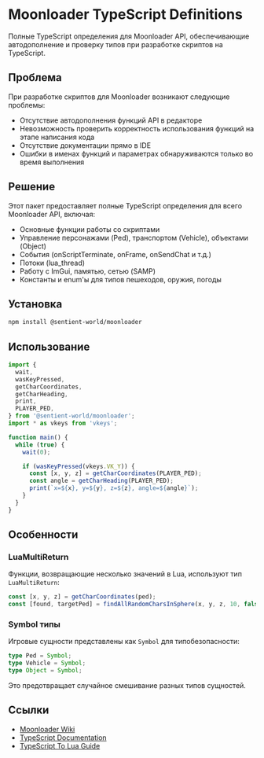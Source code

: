 # Moonloader TypeScript Definitions

Полные TypeScript определения для Moonloader API, обеспечивающие автодополнение и проверку типов при
разработке скриптов на TypeScript.

## Проблема

При разработке скриптов для Moonloader возникают следующие проблемы:

- Отсутствие автодополнения функций API в редакторе
- Невозможность проверить корректность использования функций на этапе написания кода
- Отсутствие документации прямо в IDE
- Ошибки в именах функций и параметрах обнаруживаются только во время выполнения

## Решение

Этот пакет предоставляет полные TypeScript определения для всего Moonloader API, включая:

- Основные функции работы со скриптами
- Управление персонажами (Ped), транспортом (Vehicle), объектами (Object)
- События (onScriptTerminate, onFrame, onSendChat и т.д.)
- Потоки (lua_thread)
- Работу с ImGui, памятью, сетью (SAMP)
- Константы и enum'ы для типов пешеходов, оружия, погоды

## Установка

```bash
npm install @sentient-world/moonloader
```

## Использование

```typescript
import {
  wait,
  wasKeyPressed,
  getCharCoordinates,
  getCharHeading,
  print,
  PLAYER_PED,
} from '@sentient-world/moonloader';
import * as vkeys from 'vkeys';

function main() {
  while (true) {
    wait(0);

    if (wasKeyPressed(vkeys.VK_Y)) {
      const [x, y, z] = getCharCoordinates(PLAYER_PED);
      const angle = getCharHeading(PLAYER_PED);
      print(`x=${x}, y=${y}, z=${z}, angle=${angle}`);
    }
  }
}
```

## Особенности

### LuaMultiReturn

Функции, возвращающие несколько значений в Lua, используют тип `LuaMultiReturn`:

```typescript
const [x, y, z] = getCharCoordinates(ped);
const [found, targetPed] = findAllRandomCharsInSphere(x, y, z, 10, false, true);
```

### Symbol типы

Игровые сущности представлены как `Symbol` для типобезопасности:

```typescript
type Ped = Symbol;
type Vehicle = Symbol;
type Object = Symbol;
```

Это предотвращает случайное смешивание разных типов сущностей.

## Ссылки

- [Moonloader Wiki](https://wiki.blast.hk/ru/moonloader/scripting-api)
- [TypeScript Documentation](https://www.typescriptlang.org/docs/)
- [TypeScript To Lua Guide](https://typescripttolua.github.io/)
